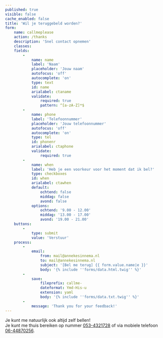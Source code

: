 ```yaml
---
published: true
visible: false
cache_enabled: false
title: 'Wil je teruggebeld worden?'
form:
    name: callmeplease
    action: /thanks
    description: 'Snel contact opnemen'
    classes: 
    fields:
        -
            name: name
            label: 'Naam'
            placeholder: 'Jouw naam'
            autofocus: 'off'
            autocomplete: 'on'
            type: text
            id: name
            arialabel: ctaname
            validate:
                required: true
                pattern: ^[a-zA-Z]*$
        -
            name: phone
            label: 'Telefoonnummer'
            placeholder: 'Jouw telefoonnummer'
            autofocus: 'off'
            autocomplete: 'on'
            type: tel
            id: phonenr
            arialabel: ctaphone
            validate:
                required: true
        -
            name: when
            label: 'Heb je een voorkeur voor het moment dat ik bel?'
            type: checkboxes
            id: when
            arialabel: ctawhen
            default:
                ochtend: false
                middag: false
                avond: false
            options:
                ochtend: '9.00 - 12.00'
                middag: '13.00 - 17.00'
                avond: '19.00 - 21.00'
    buttons:
        -
            type: submit
            value: 'Verstuur'
    process:
        -
            email:
                from: mail@annekesinnema.nl
                to: mail@annekesinnema.nl
                subject: '[Bel me terug] {{ form.value.name|e }}'
                body: '{% include ''forms/data.html.twig'' %}'
        -
            save:
                fileprefix: callme-
                dateformat: Ymd-His-u
                extension: yaml
                body: '{% include ''forms/data.txt.twig'' %}'
        -
            message: 'Thank you for your feedback!'
---
```

<p class="note">Je kunt me natuurlijk ook altijd zelf bellen!<br/>
Je kunt me <span class="implicit">thuis</span> bereiken op nummer <a href="tel:0534321728" class="tel" itemprop="telephone">053-4321728</a> of <span class="implicit">via mobiele telefoon</span> <a href="tel:0644870256" class="tel" itemprop="telephone">06-44870256</a>.</p>